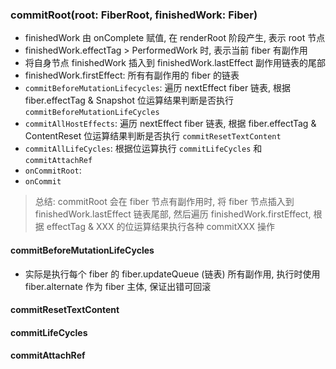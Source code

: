 ### commitRoot(root: FiberRoot, finishedWork: Fiber)
- finishedWork 由 onComplete 赋值, 在 renderRoot 阶段产生, 表示 root 节点
- finishedWork.effectTag > PerformedWork 时, 表示当前 fiber 有副作用
- 将自身节点 finishedWork 插入到 finishedWork.lastEffect 副作用链表的尾部
- finishedWork.firstEffect: 所有有副作用的 fiber 的链表
- `commitBeforeMutationLifecycles`: 遍历 nextEffect fiber 链表, 根据 fiber.effectTag & Snapshot 位运算结果判断是否执行 `commitBeforeMutationLifeCycles`
- `commitAllHostEffects`: 遍历 nextEffect fiber 链表, 根据 fiber.effectTag & ContentReset 位运算结果判断是否执行 `commitResetTextContent`
- `commitAllLifeCycles`: 根据位运算执行 `commitLifeCycles` 和 `commitAttachRef`
- `onCommitRoot`:
- `onCommit`

> 总结: commitRoot 会在 fiber 节点有副作用时, 将 fiber 节点插入到 finishedWork.lastEffect 链表尾部, 然后遍历 finishedWork.firstEffect, 根据 effectTag & XXX 的位运算结果执行各种 commitXXX 操作

#### commitBeforeMutationLifeCycles
- 实际是执行每个 fiber 的 fiber.updateQueue (链表) 所有副作用, 执行时使用 fiber.alternate 作为 fiber 主体, 保证出错可回滚

#### commitResetTextContent

#### commitLifeCycles

#### commitAttachRef